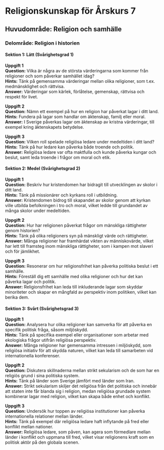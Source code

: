 # Religionskunskap för Årskurs 7
## Huvudområde: Religion och samhälle
### Delområde: Religion i historien

#### Sektion 1: Lätt (Svårighetsgrad 1)

**Uppgift 1**  
**Question:** Vilka är några av de största värderingarna som kommer från religioner och som påverkar samhället idag?  
**Hints:** Tänk på gemensamma värderingar mellan olika religioner, som t.ex. medmänsklighet och rättvisa.  
**Answer:** Värderingar som kärlek, förlåtelse, gemenskap, rättvisa och respekt för livet.

**Uppgift 2**  
**Question:** Nämn ett exempel på hur en religion har påverkat lagar i ditt land.  
**Hints:** Fundera på lagar som handlar om äktenskap, familj eller moral.  
**Answer:** I Sverige påverkas lagar om äktenskap av kristna värderingar, till exempel kring äktenskapets betydelse.

**Uppgift 3**  
**Question:** Vilken roll spelade religiösa ledare under medeltiden i ditt land?  
**Hints:** Tänk på hur ledare kan påverka både troende och politik.  
**Answer:** Religiösa ledare var ofta maktfulla och kunde påverka kungar och beslut, samt leda troende i frågor om moral och etik.


#### Sektion 2: Medel (Svårighetsgrad 2)

**Uppgift 1**  
**Question:** Beskriv hur kristendomen har bidragit till utvecklingen av skolor i ditt land.  
**Hints:** Tänk på missionärer och kyrkans roll i utbildning.  
**Answer:** Kristendomen bidrog till skapandet av skolor genom att kyrkan ville utbilda befolkningen i tro och moral, vilket ledde till grundandet av många skolor under medeltiden.

**Uppgift 2**  
**Question:** Hur har religionen påverkat frågor om mänskliga rättigheter genom historien?  
**Hints:** Tänk på olika religioners syn på mänskligt värde och rättigheter.  
**Answer:** Många religioner har framhärdat vikten av människovärde, vilket har lett till framsteg inom mänskliga rättigheter, som i kampen mot slaveri och för jämlikhet.

**Uppgift 3**  
**Question:** Resonerar om hur religionsfrihet kan påverka politiska beslut i ett samhälle.  
**Hints:** Föreställ dig ett samhälle med olika religioner och hur det kan påverka lagar och politik.  
**Answer:** Religionsfrihet kan leda till inkluderande lagar som skyddar minoriteter och skapar en mångfald av perspektiv inom politiken, vilket kan berika dem.

#### Sektion 3: Svårt (Svårighetsgrad 3)

**Uppgift 1**  
**Question:** Analysera hur olika religioner kan samverka för att påverka en specifik politisk fråga, såsom miljöskydd.  
**Hints:** Tänk på specifika exempel eller organisationer som arbetar med ekologiska frågor utifrån religiösa perspektiv.  
**Answer:** Många religioner har gemensamma intressen i miljöskydd, som religiösa initiativ för att skydda naturen, vilket kan leda till samarbeten vid internationella konferenser.

**Uppgift 2**  
**Question:** Diskutera skillnaderna mellan strikt sekularism och de som har en religiös grund i sina politiska system.  
**Hints:** Tänk på länder som Sverige jämfört med länder som Iran.  
**Answer:** Strikt sekularism skiljer det religiösa från det politiska och innebär att staten inte får blanda sig i religion, medan religiösa grundade system kombinerar lagar med religion, vilket kan skapa både enhet och konflikt.

**Uppgift 3**  
**Question:** Undersök hur toppen av religiösa institutioner kan påverka internationella relationer mellan länder.  
**Hints:** Tänk på exempel där religiösa ledare haft inflytande på fred eller konflikt mellan nationer.  
**Answer:** Religiösa ledare, som påven, kan agera som förmedlare mellan länder i konflikt och uppmana till fred, vilket visar religionens kraft som en politisk aktör på den globala scenen.